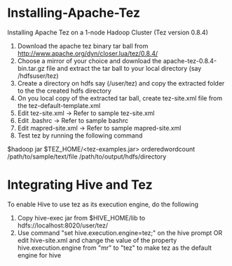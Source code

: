 # Installing-Apache-Tez
Installing Apache Tez on a 1-node Hadoop Cluster (Tez version 0.8.4)

1. Download the apache tez binary tar ball from http://www.apache.org/dyn/closer.lua/tez/0.8.4/
2. Choose a mirror of your choice and download the apache-tez-0.8.4-bin.tar.gz file and extract the tar ball to your local directory (say /hdfsuser/tez)
3. Create a directory on hdfs say (/user/tez) and copy the extracted folder to the the created hdfs directory
4. On you local copy of the extracted tar ball, create tez-site.xml file from the tez-default-template.xml
5. Edit tez-site.xml -> Refer to sample tez-site.xml
6. Edit .bashrc -> Refer to sample bashrc
7. Edit mapred-site.xml -> Refer to sample mapred-site.xml
8. Test tez by running the following command

$hadoop jar $TEZ_HOME/<tez-examples.jar> orderedwordcount /path/to/sample/text/file /path/to/output/hdfs/directory

# Integrating Hive and Tez
To enable Hive to use tez as its execution engine, do the following 

1. Copy hive-exec jar from $HIVE_HOME/lib to hdfs://localhost:8020/user/tez/
2. Use command "set hive.execution.engine=tez;" on the hive prompt OR edit hive-site.xml and change the value of the property  hive.execution.engine from "mr" to "tez" to make tez as the default engine for hive  

